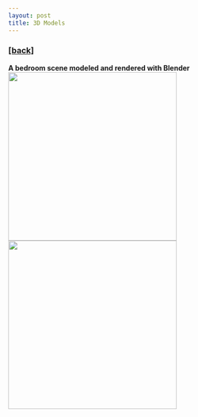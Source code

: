 ```yaml
---
layout: post
title: 3D Models
---
```

<h3><a href="https://flyinggiraffe.github.io">[back]</a></h3>

**A bedroom scene modeled and rendered with Blender**
<img src="https://flyinggiraffe.github.io/images/model_bedroom.png" height="340"> <img src="https://flyinggiraffe.github.io/images/model_bedroom3.png" height="340">
